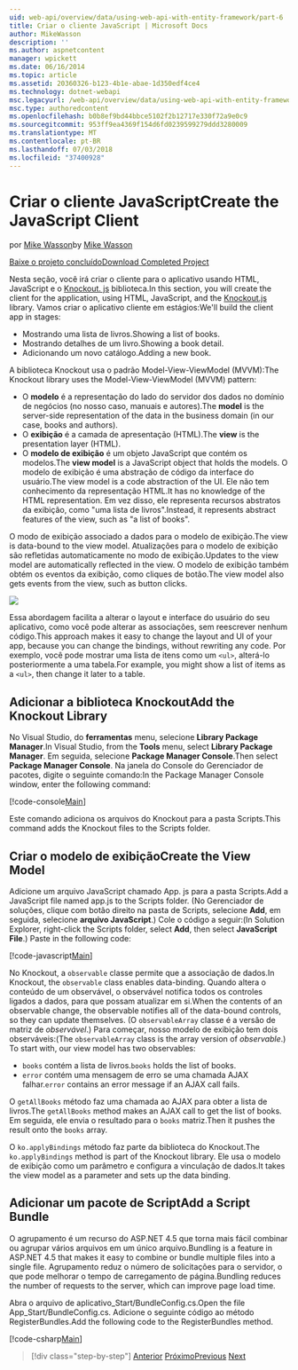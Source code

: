 ```yaml
---
uid: web-api/overview/data/using-web-api-with-entity-framework/part-6
title: Criar o cliente JavaScript | Microsoft Docs
author: MikeWasson
description: ''
ms.author: aspnetcontent
manager: wpickett
ms.date: 06/16/2014
ms.topic: article
ms.assetid: 20360326-b123-4b1e-abae-1d350edf4ce4
ms.technology: dotnet-webapi
msc.legacyurl: /web-api/overview/data/using-web-api-with-entity-framework/part-6
msc.type: authoredcontent
ms.openlocfilehash: b0b8ef9bd44bbce5102f2b12717e330f72a9e0c9
ms.sourcegitcommit: 953ff9ea4369f154d6fd0239599279ddd3280009
ms.translationtype: MT
ms.contentlocale: pt-BR
ms.lasthandoff: 07/03/2018
ms.locfileid: "37400928"
---
```

<a name="create-the-javascript-client"></a><span data-ttu-id="1aabb-102">Criar o cliente JavaScript</span><span class="sxs-lookup"><span data-stu-id="1aabb-102">Create the JavaScript Client</span></span>
====================
<span data-ttu-id="1aabb-103">por [Mike Wasson](https://github.com/MikeWasson)</span><span class="sxs-lookup"><span data-stu-id="1aabb-103">by [Mike Wasson](https://github.com/MikeWasson)</span></span>

[<span data-ttu-id="1aabb-104">Baixe o projeto concluído</span><span class="sxs-lookup"><span data-stu-id="1aabb-104">Download Completed Project</span></span>](https://github.com/MikeWasson/BookService)

<span data-ttu-id="1aabb-105">Nesta seção, você irá criar o cliente para o aplicativo usando HTML, JavaScript e o [Knockout. js](http://knockoutjs.com/) biblioteca.</span><span class="sxs-lookup"><span data-stu-id="1aabb-105">In this section, you will create the client for the application, using HTML, JavaScript, and the [Knockout.js](http://knockoutjs.com/) library.</span></span> <span data-ttu-id="1aabb-106">Vamos criar o aplicativo cliente em estágios:</span><span class="sxs-lookup"><span data-stu-id="1aabb-106">We'll build the client app in stages:</span></span>

- <span data-ttu-id="1aabb-107">Mostrando uma lista de livros.</span><span class="sxs-lookup"><span data-stu-id="1aabb-107">Showing a list of books.</span></span>
- <span data-ttu-id="1aabb-108">Mostrando detalhes de um livro.</span><span class="sxs-lookup"><span data-stu-id="1aabb-108">Showing a book detail.</span></span>
- <span data-ttu-id="1aabb-109">Adicionando um novo catálogo.</span><span class="sxs-lookup"><span data-stu-id="1aabb-109">Adding a new book.</span></span>

<span data-ttu-id="1aabb-110">A biblioteca Knockout usa o padrão Model-View-ViewModel (MVVM):</span><span class="sxs-lookup"><span data-stu-id="1aabb-110">The Knockout library uses the Model-View-ViewModel (MVVM) pattern:</span></span>

- <span data-ttu-id="1aabb-111">O **modelo** é a representação do lado do servidor dos dados no domínio de negócios (no nosso caso, manuais e autores).</span><span class="sxs-lookup"><span data-stu-id="1aabb-111">The **model** is the server-side representation of the data in the business domain (in our case, books and authors).</span></span>
- <span data-ttu-id="1aabb-112">O **exibição** é a camada de apresentação (HTML).</span><span class="sxs-lookup"><span data-stu-id="1aabb-112">The **view** is the presentation layer (HTML).</span></span>
- <span data-ttu-id="1aabb-113">O **modelo de exibição** é um objeto JavaScript que contém os modelos.</span><span class="sxs-lookup"><span data-stu-id="1aabb-113">The **view model** is a JavaScript object that holds the models.</span></span> <span data-ttu-id="1aabb-114">O modelo de exibição é uma abstração de código da interface do usuário.</span><span class="sxs-lookup"><span data-stu-id="1aabb-114">The view model is a code abstraction of the UI.</span></span> <span data-ttu-id="1aabb-115">Ele não tem conhecimento da representação HTML.</span><span class="sxs-lookup"><span data-stu-id="1aabb-115">It has no knowledge of the HTML representation.</span></span> <span data-ttu-id="1aabb-116">Em vez disso, ele representa recursos abstratos da exibição, como &quot;uma lista de livros&quot;.</span><span class="sxs-lookup"><span data-stu-id="1aabb-116">Instead, it represents abstract features of the view, such as &quot;a list of books&quot;.</span></span>

<span data-ttu-id="1aabb-117">O modo de exibição associado a dados para o modelo de exibição.</span><span class="sxs-lookup"><span data-stu-id="1aabb-117">The view is data-bound to the view model.</span></span> <span data-ttu-id="1aabb-118">Atualizações para o modelo de exibição são refletidas automaticamente no modo de exibição.</span><span class="sxs-lookup"><span data-stu-id="1aabb-118">Updates to the view model are automatically reflected in the view.</span></span> <span data-ttu-id="1aabb-119">O modelo de exibição também obtém os eventos da exibição, como cliques de botão.</span><span class="sxs-lookup"><span data-stu-id="1aabb-119">The view model also gets events from the view, such as button clicks.</span></span>

![](part-6/_static/image1.png)

<span data-ttu-id="1aabb-120">Essa abordagem facilita a alterar o layout e interface do usuário do seu aplicativo, como você pode alterar as associações, sem reescrever nenhum código.</span><span class="sxs-lookup"><span data-stu-id="1aabb-120">This approach makes it easy to change the layout and UI of your app, because you can change the bindings, without rewriting any code.</span></span> <span data-ttu-id="1aabb-121">Por exemplo, você pode mostrar uma lista de itens como um `<ul>`, alterá-lo posteriormente a uma tabela.</span><span class="sxs-lookup"><span data-stu-id="1aabb-121">For example, you might show a list of items as a `<ul>`, then change it later to a table.</span></span>

## <a name="add-the-knockout-library"></a><span data-ttu-id="1aabb-122">Adicionar a biblioteca Knockout</span><span class="sxs-lookup"><span data-stu-id="1aabb-122">Add the Knockout Library</span></span>

<span data-ttu-id="1aabb-123">No Visual Studio, do **ferramentas** menu, selecione **Library Package Manager**.</span><span class="sxs-lookup"><span data-stu-id="1aabb-123">In Visual Studio, from the **Tools** menu, select **Library Package Manager**.</span></span> <span data-ttu-id="1aabb-124">Em seguida, selecione **Package Manager Console**.</span><span class="sxs-lookup"><span data-stu-id="1aabb-124">Then select **Package Manager Console**.</span></span> <span data-ttu-id="1aabb-125">Na janela do Console do Gerenciador de pacotes, digite o seguinte comando:</span><span class="sxs-lookup"><span data-stu-id="1aabb-125">In the Package Manager Console window, enter the following command:</span></span>

[!code-console[Main](part-6/samples/sample1.cmd)]

<span data-ttu-id="1aabb-126">Este comando adiciona os arquivos do Knockout para a pasta Scripts.</span><span class="sxs-lookup"><span data-stu-id="1aabb-126">This command adds the Knockout files to the Scripts folder.</span></span>

## <a name="create-the-view-model"></a><span data-ttu-id="1aabb-127">Criar o modelo de exibição</span><span class="sxs-lookup"><span data-stu-id="1aabb-127">Create the View Model</span></span>

<span data-ttu-id="1aabb-128">Adicione um arquivo JavaScript chamado App. js para a pasta Scripts.</span><span class="sxs-lookup"><span data-stu-id="1aabb-128">Add a JavaScript file named app.js to the Scripts folder.</span></span> <span data-ttu-id="1aabb-129">(No Gerenciador de soluções, clique com botão direito na pasta de Scripts, selecione **Add**, em seguida, selecione **arquivo JavaScript**.) Cole o código a seguir:</span><span class="sxs-lookup"><span data-stu-id="1aabb-129">(In Solution Explorer, right-click the Scripts folder, select **Add**, then select **JavaScript File**.) Paste in the following code:</span></span>

[!code-javascript[Main](part-6/samples/sample2.js)]

<span data-ttu-id="1aabb-130">No Knockout, a `observable` classe permite que a associação de dados.</span><span class="sxs-lookup"><span data-stu-id="1aabb-130">In Knockout, the `observable` class enables data-binding.</span></span> <span data-ttu-id="1aabb-131">Quando altera o conteúdo de um observável, o observável notifica todos os controles ligados a dados, para que possam atualizar em si.</span><span class="sxs-lookup"><span data-stu-id="1aabb-131">When the contents of an observable change, the observable notifies all of the data-bound controls, so they can update themselves.</span></span> <span data-ttu-id="1aabb-132">(O `observableArray` classe é a versão de matriz de *observável*.) Para começar, nosso modelo de exibição tem dois observáveis:</span><span class="sxs-lookup"><span data-stu-id="1aabb-132">(The `observableArray` class is the array version of *observable*.) To start with, our view model has two observables:</span></span>

- <span data-ttu-id="1aabb-133">`books` contém a lista de livros.</span><span class="sxs-lookup"><span data-stu-id="1aabb-133">`books` holds the list of books.</span></span>
- <span data-ttu-id="1aabb-134">`error` contém uma mensagem de erro se uma chamada AJAX falhar.</span><span class="sxs-lookup"><span data-stu-id="1aabb-134">`error` contains an error message if an AJAX call fails.</span></span>

<span data-ttu-id="1aabb-135">O `getAllBooks` método faz uma chamada ao AJAX para obter a lista de livros.</span><span class="sxs-lookup"><span data-stu-id="1aabb-135">The `getAllBooks` method makes an AJAX call to get the list of books.</span></span> <span data-ttu-id="1aabb-136">Em seguida, ele envia o resultado para o `books` matriz.</span><span class="sxs-lookup"><span data-stu-id="1aabb-136">Then it pushes the result onto the `books` array.</span></span>

<span data-ttu-id="1aabb-137">O `ko.applyBindings` método faz parte da biblioteca do Knockout.</span><span class="sxs-lookup"><span data-stu-id="1aabb-137">The `ko.applyBindings` method is part of the Knockout library.</span></span> <span data-ttu-id="1aabb-138">Ele usa o modelo de exibição como um parâmetro e configura a vinculação de dados.</span><span class="sxs-lookup"><span data-stu-id="1aabb-138">It takes the view model as a parameter and sets up the data binding.</span></span>

## <a name="add-a-script-bundle"></a><span data-ttu-id="1aabb-139">Adicionar um pacote de Script</span><span class="sxs-lookup"><span data-stu-id="1aabb-139">Add a Script Bundle</span></span>

<span data-ttu-id="1aabb-140">O agrupamento é um recurso do ASP.NET 4.5 que torna mais fácil combinar ou agrupar vários arquivos em um único arquivo.</span><span class="sxs-lookup"><span data-stu-id="1aabb-140">Bundling is a feature in ASP.NET 4.5 that makes it easy to combine or bundle multiple files into a single file.</span></span> <span data-ttu-id="1aabb-141">Agrupamento reduz o número de solicitações para o servidor, o que pode melhorar o tempo de carregamento de página.</span><span class="sxs-lookup"><span data-stu-id="1aabb-141">Bundling reduces the number of requests to the server, which can improve page load time.</span></span>

<span data-ttu-id="1aabb-142">Abra o arquivo de aplicativo\_Start/BundleConfig.cs.</span><span class="sxs-lookup"><span data-stu-id="1aabb-142">Open the file App\_Start/BundleConfig.cs.</span></span> <span data-ttu-id="1aabb-143">Adicione o seguinte código ao método RegisterBundles.</span><span class="sxs-lookup"><span data-stu-id="1aabb-143">Add the following code to the RegisterBundles method.</span></span>

[!code-csharp[Main](part-6/samples/sample3.cs)]

> [!div class="step-by-step"]
> <span data-ttu-id="1aabb-144">[Anterior](part-5.md)
> [Próximo](part-7.md)</span><span class="sxs-lookup"><span data-stu-id="1aabb-144">[Previous](part-5.md)
[Next](part-7.md)</span></span>
